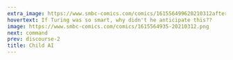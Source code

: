 ```yaml
---
extra_image: https://www.smbc-comics.com/comics/161556499620210312after.png
hovertext: If Turing was so smart, why didn't he anticipate this??
image: https://www.smbc-comics.com/comics/1615564935-20210312.png
next: command
prev: discourse-2
title: Child AI
---
```


